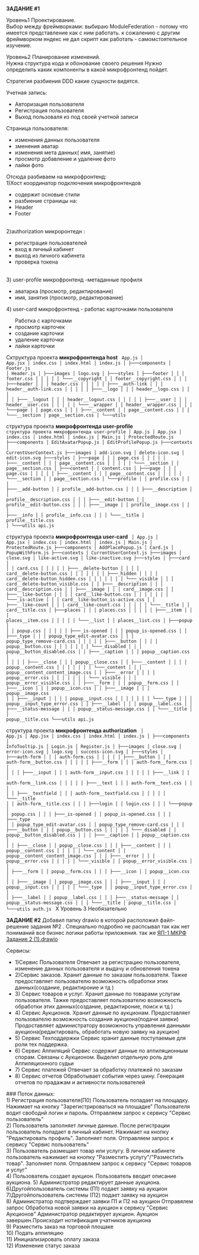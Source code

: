 <b>ЗАДАНИЕ #1</b>

Уровень1 Проектирование.<br/>
Выбор между фреймворками: выбираю ModuleFederation - потому что имеется представление как с ним работать.
к сожалению с другим фреймворком яндекс не дал скрипт как работать - самомстоятельное изучение.

Уровень2 Планирование изменений.<br/>
Нужна структура кода и обонование своего решения 
Нужно определить какик компоненты в какой микрофронтенд пойдет.

Стратегия разбиения DDD какие сущности видятся.
<p></p>
Учетная запись:
<ul>
	<li>Авторизация пользователя</li>
	<li>Регистрация пользователя</li>
	<li>Выход пользоваля из под своей учетной записи</li>
</ul>

Страница пользователя:
 - изменения данных пользователя
  - зменения аватар
  - изменения  мета данных( имя, занятие)
 - просмотр добавление и удаление фото
 - лайки фото

Отсюда разбиваем на микрофронтенд:
<br/>
1)Хост координатор подключения микрофронтендов
- содержит основые стили
- разбиение страницы на:
- Header
- Footer
<br/>
2)authorization микроронтедн :
  <ul>
		<li>регистрация пользователей </li>
		<li>вход в личный кабинет</li>
		<li>выход из личного кабинета</li>
		<li>проверка токена</li>
</ul>
<br/>
3) user-profile микрофронтенд -метаданные профиля
<ul>
  <li>аватарка (просмотр, редактирование)</li>
  <li>имя, занятия (просмотр, редактирование)</li>
</ul>
4) user-card микрофронтенд - работас карточками пользователя
<ul>  Работка с карточками
	<li>просмотр карточек</li>
	<li>создание карточки</li>
	<li> удаление карточки</li>
	<li>лайки карточки</li>
</ul>

Сктруктура проекта  <b> микрофронтенда  host</b>
<code>
    App.js
│   App.jsx
│   index.css
│   index.html
│   index.js
│
├───components
│       Footer.js
│       Header.js
│
├───images
│       logo.svg
│
├───styles
│   ├───footer
│   │   │   footer.css
│   │   │
│   │   └───__copyright
│   │           footer__copyright.css
│   │
│   ├───header
│   │   │   header.css
│   │   │
│   │   ├───__auth-link
│   │   │       header__auth-link.css
│   │   │
│   │   ├───__logo
│   │   │       header__logo.css
│   │   │
│   │   ├───__logout
│   │   │       header__logout.css
│   │   │
│   │   ├───__user
│   │   │       header__user.css
│   │   │
│   │   └───__wrapper
│   │           header__wrapper.css
│   │
│   └───page
│       │   page.css
│       │
│       ├───__content
│       │       page__content.css
│       │
│       └───__section
│               page__section.css
│
└───utils
</code>

структура проекта <b> микрофронтенда user-profile </b>
<code>
структура проекта микрофронтенда user-profile 
│   App.js
│   App.jsx
│   index.css
│   index.html
│   index.js
│   Main.js
│   ProtectedRoute.js
├───components
│       EditAvatarPopup.js
│       EditProfilePopup.js
├───contexts
│       CurrentUserContext.js
├───images
│       add-icon.svg
│       delete-icon.svg
│       edit-icon.svg
├───styles
│   ├───page
│   │   │   page.css
│   │   │
│   │   ├───__content
│   │   │       page__content.css
│   │   │
│   │   └───__section
│   │           page__section.css
│   ├───content
│   │       content.css
│   ├───page
│   │   │   page.css
│   │   │
│   │   ├───__content
│   │   │       page__content.css
│   │   │
│   │   └───__section
│   │           page__section.css
│   └───profile
│       │   profile.css
│       │
│       ├───__add-button
│       │       profile__add-button.css
│       │
│       ├───__description
│       │       profile__description.css
│       │
│       ├───__edit-button
│       │       profile__edit-button.css
│       │
│       ├───__image
│       │       profile__image.css
│       │
│       ├───__info
│       │       profile__info.css
│       │
│       └───__title
│               profile__title.css
│
└───utils
api.js
</code>

структура проекта <b> микрофронтенда user-card </b>
<code>
│   App.js
│   App.jsx
│   index.css
│   index.html
│   index.js
│   Main.js
│   ProtectedRoute.js
├───components
│       AddPlacePopup.js
│       Card.js
│       PopupWithForm.js
├───contexts
│       CurrentUserContext.js
├───images
│       close.svg
│       like-active.svg
│       like-inactive.svg
├───styles
│   ├───card
│   │   │   card.css
│   │   │
│   │   ├───__delete-button
│   │   │   │   card__delete-button.css
│   │   │   │
│   │   │   ├───_hidden
│   │   │   │       card__delete-button_hidden.css
│   │   │   │
│   │   │   └───_visible
│   │   │           card__delete-button_visible.css
│   │   ├───__description
│   │   │       card__description.css
│   │   ├───__image
│   │   │       card__image.css
│   │   ├───__like-button
│   │   │   │   card__like-button.css
│   │   │   │
│   │   │   └───_is-active
│   │   │           card__like-button_is-active.css
│   │   ├───__like-count
│   │   │       card__like-count.css
│   │   │
│   │   └───__title
│   │           card__title.css
│   ├───places
│   │   │   places.css
│   │   │
│   │   ├───__item
│   │   │       places__item.css
│   │   │
│   │   └───__list
│   │           places__list.css
│   ├───popup
│   │   │   popup.css
│   │   │
│   │   ├───_is-opened
│   │   │       popup_is-opened.css
│   │   ├───_type
│   │   │       popup_type_edit-avatar.css
│   │   │       popup_type_remove-card.css
│   │   │
│   │   ├───__button
│   │   │   │   popup__button.css
│   │   │   │
│   │   │   └───_disabled
│   │   │           popup__button_disabled.css
│   │   ├───__caption
│   │   │       popup__caption.css
│   │   │
│   │   ├───__close
│   │   │       popup__close.css
│   │   ├───__content
│   │   │   │   popup__content.css
│   │   │   │
│   │   │   └───_content
│   │   │           popup__content_content_image.css
│   │   ├───__error
│   │   │   │   popup__error.css
│   │   │   │
│   │   │   └───_visible
│   │   │           popup__error_visible.css
│   │   ├───__form
│   │   │       popup__form.css
│   │   ├───__icon
│   │   │       popup__icon.css
│   │   ├───__image
│   │   │       popup__image.css
│   │   ├───__input
│   │   │   │   popup__input.css
│   │   │   │
│   │   │   └───_type
│   │   │           popup__input_type_error.css
│   │   ├───__label
│   │   │       popup__label.css
│   │   ├───__status-message
│   │   │       popup__status-message.css
│   │   └───__title
│   │           popup__title.css
└───utils
api.js
</code>


структура проекта <b> микрофронтенда authorization</b>
<code>
│   App.js
│   App.jsx
│   index.css
│   index.html
│   index.js
│
├───components
│       InfoTooltip.js
│       Login.js
│       Register.js
│
├───images
│       close.svg
│       error-icon.svg
│       logo.svg
│       success-icon.svg
│
├───styles
│   ├───auth-form
│   │   │   auth-form.css
│   │   │
│   │   ├───__button
│   │   │       auth-form__button.css
│   │   │
│   │   ├───__form
│   │   │       auth-form__form.css
│   │   │
│   │   ├───__input
│   │   │       auth-form__input.css
│   │   │
│   │   ├───__link
│   │   │       auth-form__link.css
│   │   │
│   │   ├───__text
│   │   │       auth-form__text.css
│   │   │
│   │   ├───__textfield
│   │   │       auth-form__textfield.css
│   │   │
│   │   └───__title
│   │           auth-form__title.css
│   │
│   ├───login
│   │       login.css
│   │
│   └───popup
│       │   popup.css
│       │
│       ├───_is-opened
│       │       popup_is-opened.css
│       │
│       ├───_type
│       │       popup_type_edit-avatar.css
│       │       popup_type_remove-card.css
│       │
│       ├───__button
│       │   │   popup__button.css
│       │   │
│       │   └───_disabled
│       │           popup__button_disabled.css
│       │
│       ├───__caption
│       │       popup__caption.css
│       │
│       ├───__close
│       │       popup__close.css
│       │
│       ├───__content
│       │   │   popup__content.css
│       │   │
│       │   └───_content
│       │           popup__content_content_image.css
│       │
│       ├───__error
│       │   │   popup__error.css
│       │   │
│       │   └───_visible
│       │           popup__error_visible.css
│       │
│       ├───__form
│       │       popup__form.css
│       │
│       ├───__icon
│       │       popup__icon.css
│       │
│       ├───__image
│       │       popup__image.css
│       │
│       ├───__input
│       │   │   popup__input.css
│       │   │
│       │   └───_type
│       │           popup__input_type_error.css
│       │
│       ├───__label
│       │       popup__label.css
│       │
│       ├───__status-message
│       │       popup__status-message.css
│       │
│       └───__title
│               popup__title.css
│
└───utils
        auth.js
</code>
X Уровень 3 Необязательно
<br/>


<b>ЗАДАНИЕ #2</b>
Добавил папку drawio  в которой расположил файл-решение задания №2 .
Специально подробно не распсывал так как нет пониманий все бизнес логики работы приложения.
так же [ ЯП-1 МКРФ Задание 2 (1).drawio](https://drive.google.com/drive/folders/1a_c7CVDfQLDbUAHykQObizgffTuLY0l4)

Сервисы:
<ul>
	<li>
		1)Сервис Пользователя
Отвечает за регистрацию пользователя, изменение данных пользователя и выдачу и обновления токена
	</li>
	<li>
		2)Сервис заказов.
Хранит данные по заказам  пользователя. 
Тажке предоставляет пользователю возможность обработки этих данных(создание, редактироние и тд ) 
	</li>
 	<li>
  3) Сервис товаров и услуг. 
Хранит данные по товарами услугам пользователя. 
Тажке предоставляет пользователю возможность обработки этих данных(создание, редактироние, поиск и тд ) 
  </li>
 	<li>
		4) Сервис Аукционов.
Хранит данные по аукционам. 
Предоставляет пользователю возможность создания аукциона(подачи заявки)
Продоставляет администратору возможность управления данными аукциона(редактировать, обработать новую заявку на аукцион)
	</li>
 	<li>
  5) Сервис Техподдержки
Сервис хранит данные поступаемые для роли тех поддержка.

  </li>
 	<li>
		6) Сервис Аппиляций
Сервис содержит данные по аппиляционным спорам. Связаны с Аукционом.
Выделил отдельную роль  для Аппиляционного судьи
	</li>
 	<li>
  7) Сервис платежей
 Отвечает за обработку платежей по заказам

  </li>
 	<li>
		8) Сервис отчетов
Обработывает события через шину.
Генерация отчетов по прадажам и активности пользователей
	</li>
</ul>
### Поток данных:
<br/>
1) Регистрация пользователя(П0)
Пользователь попадает на площадку. Нажимает на кнопку "Зарегистрироваться на площадке"
Пользователя водит  свободнй логин и пароль. Отправляем запрос к сервису "Сервис пользователь" 
<br/>
2) Пользователь заполняет личные данные.
После регистрации пользователь попадает в личный кабинет.
Нажимает на кнопку "Редактировать профиль".
Заполняет поля. Отправляем запрос к сервису "Сервис пользователь"
<br/>
3) Пользователь размещает товар или услугу.
В личном кабинете пользователь нажимает на кнопку "Разместить услугу"/"Разместить товар".
Заполняет поля. Отправляем запрос к сервису "Сервис товаров и услуг"
<br/>
4) Пользователь создает аукцион.
Пользователь вводит описание аукциона.
5) Администратор редактирует данные аукциона. 
<br/>
6)Другойпользователь системы (П1) подает заявку на аукцион
<br/>
7)Другойпользователь системы (П2) подает заявку на аукцион
<br/>
8) Администратор подтверждает заявки П1 и П2 на аукцион
Отправялем запрос Обработка новой заявки на аукцион к сервису "Сервис Аукционов"
Администратор редактирует аукцион.
Аукцион завершен.Происходит нотификация учатников аукциона
<br/>
9) Разместить заказ на торговой площаке
<br/>
10) Подать аппиляцию
<br/>
11) Инициализировать  оплату заказа
<br/>
12) Изменение статус заказа

